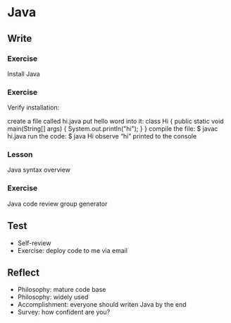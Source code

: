 # Java

## Write

### Exercise

Install Java


### Exercise

Verify installation:

create a file called hi.java
put hello word into it:
class Hi {
    public static void main(String[] args) {
        System.out.println("hi");
    }
}
compile the file: 
$ javac hi.java
run the code: 
$ java Hi
observe “hi” printed to the console


### Lesson

Java syntax overview


### Exercise

Java code review group generator


## Test

- Self-review
- Exercise: deploy code to me via email


## Reflect

- Philosophy: mature code base
- Philosophy: widely used
- Accomplishment: everyone should writen Java by the end
- Survey: how confident are you?
